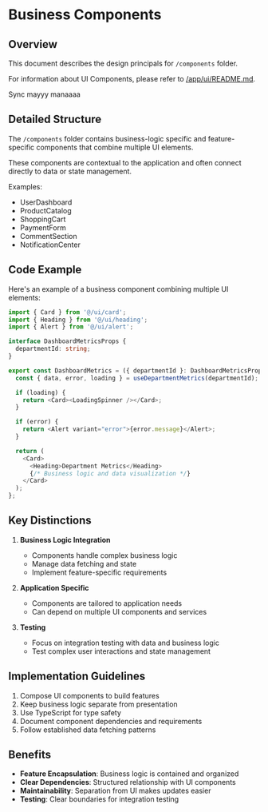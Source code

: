 # Business Components

## Overview

This document describes the design principals for `/components` folder.

For information about UI Components, please refer to [/app/ui/README.md](../ui/README.md).

Sync mayyy manaaaa

## Detailed Structure

The `/components` folder contains business-logic specific and feature-specific components that combine multiple UI elements.

These components are contextual to the application and often connect directly to data or state management.

Examples:

- UserDashboard
- ProductCatalog
- ShoppingCart
- PaymentForm
- CommentSection
- NotificationCenter

## Code Example

Here's an example of a business component combining multiple UI elements:

```typescript
import { Card } from '@/ui/card';
import { Heading } from '@/ui/heading';
import { Alert } from '@/ui/alert';

interface DashboardMetricsProps {
  departmentId: string;
}

export const DashboardMetrics = ({ departmentId }: DashboardMetricsProps) => {
  const { data, error, loading } = useDepartmentMetrics(departmentId);

  if (loading) {
    return <Card><LoadingSpinner /></Card>;
  }

  if (error) {
    return <Alert variant="error">{error.message}</Alert>;
  }

  return (
    <Card>
      <Heading>Department Metrics</Heading>
      {/* Business logic and data visualization */}
    </Card>
  );
};
```

## Key Distinctions

1. **Business Logic Integration**
   - Components handle complex business logic
   - Manage data fetching and state
   - Implement feature-specific requirements

2. **Application Specific**
   - Components are tailored to application needs
   - Can depend on multiple UI components and services

3. **Testing**
   - Focus on integration testing with data and business logic
   - Test complex user interactions and state management

## Implementation Guidelines

1. Compose UI components to build features
2. Keep business logic separate from presentation
3. Use TypeScript for type safety
4. Document component dependencies and requirements
5. Follow established data fetching patterns

## Benefits

- **Feature Encapsulation**: Business logic is contained and organized
- **Clear Dependencies**: Structured relationship with UI components
- **Maintainability**: Separation from UI makes updates easier
- **Testing**: Clear boundaries for integration testing
